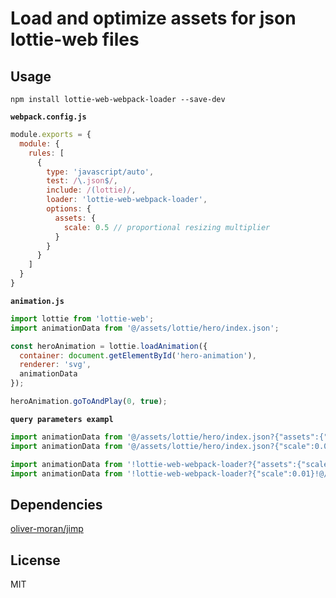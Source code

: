 # Load and optimize assets for json lottie-web files

## Usage

```
npm install lottie-web-webpack-loader --save-dev
```

**`webpack.config.js`**

```javascript
module.exports = {
  module: {
    rules: [
      {
        type: 'javascript/auto',
        test: /\.json$/,
        include: /(lottie)/,
        loader: 'lottie-web-webpack-loader',
        options: {
          assets: {
            scale: 0.5 // proportional resizing multiplier
          }
        }
      }
    ]
  }
}
```

**`animation.js`**

```javascript
import lottie from 'lottie-web';
import animationData from '@/assets/lottie/hero/index.json';

const heroAnimation = lottie.loadAnimation({
  container: document.getElementById('hero-animation'),
  renderer: 'svg',
  animationData
});

heroAnimation.goToAndPlay(0, true);
```

**`query parameters exampl`**

```javascript
import animationData from '@/assets/lottie/hero/index.json?{"assets":{"scale":0.01}}';
import animationData from '@/assets/lottie/hero/index.json?{"scale":0.01}';

import animationData from '!lottie-web-webpack-loader?{"assets":{"scale":0.01}}!@/assets/lottie/hero/index.json?';
import animationData from '!lottie-web-webpack-loader?{"scale":0.01}!@/assets/lottie/hero/index.json?';
```

## Dependencies

[oliver-moran/jimp](https://github.com/oliver-moran/jimp/tree/master/packages/jimp)

## License

MIT
